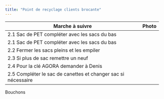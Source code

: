 ```yaml
---
title: "Point de recyclage clients brocante"
---
```

| Marche à suivre | Photo |
|---|---|
|2.1 Sac de PET compléter avec les sacs du bas||
|2.1 Sac de PET compléter avec les sacs du bas||
|2.2 Fermer les sacs pleins et les empiler||
|2.3 Si plus de sac remettre un neuf||
|2.4 Pour la clé AGORA demander à Denis||
|2.5 Compléter le sac de canettes et changer sac si nécessaire||

Bouchons